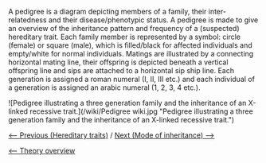 A pedigree is a diagram depicting members of a family, their
inter-relatedness and their disease/phenotypic status. A pedigree is
made to give an overview of the inheritance pattern and frequency of a
(suspected) hereditary trait. Each family member is represented by a
symbol: circle (female) or square (male), which is filled/black for
affected individuals and empty/white for normal individuals. Matings are
illustrated by a connecting horizontal mating line, their offspring is
depicted beneath a vertical offspring line and sips are attached to a
horizontal sip ship line. Each generation is assigned a roman numeral
(I, II, III etc.) and each individual of a generation is assigned an
arabic numeral (1, 2, 3, 4 etc.).

![Pedigree illustrating a three generation family and the inheritance of
an X-linked recessive
trait.](/wiki/Pedigree wiki.jpg "Pedigree illustrating a three generation family and the inheritance of an X-linked recessive trait.")

[\<-- Previous (Hereditary traits)](/wiki/Hereditary_traits "wikilink") /
[Next (Mode of inheritance) --\>](/wiki/Mode_of_inheritance "wikilink")

[\<-- Theory overview](/wiki/Animal_Genetics "wikilink")


